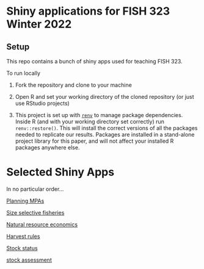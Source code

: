 
<!-- README.md is generated from README.Rmd. Please edit that file -->

# Shiny applications for FISH 323 Winter 2022

## Setup

<!-- badges: start -->
<!-- badges: end -->

This repo contains a bunch of shiny apps used for teaching FISH 323.

To run locally

1.  Fork the repository and clone to your machine

2.  Open R and set your working directory of the cloned repository (or
    just use RStudio projects)

3.  This project is set up with
    [`renv`](https://rstudio.github.io/renv/articles/renv.html) to
    manage package dependencies. Inside R (and with your working
    directory set correctly) run `renv::restore()`. This will install
    the correct versions of all the packages needed to replicate our
    results. Packages are installed in a stand-alone project library for
    this paper, and will not affect your installed R packages anywhere
    else.

# Selected Shiny Apps

In no particular order…

[Planning MPAs](https://danovando.shinyapps.io/MPA-Planner/)

[Size selective
fisheries](https://danovando.shinyapps.io/size_selective_fishing/)

[Natural resource
economics](https://danovando.shinyapps.io/bioeconomics/)

[Harvest rules](https://danovando.shinyapps.io/harvest_rules/)

[Stock status](https://danovando.shinyapps.io/sim_stock_status/)

[stock
assessment](https://danovando.shinyapps.io/sim_simple_assessment/)

